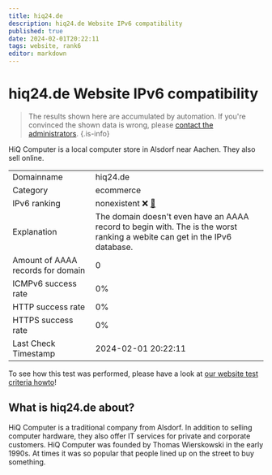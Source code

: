 ```yaml
---
title: hiq24.de
description: hiq24.de Website IPv6 compatibility
published: true
date: 2024-02-01T20:22:11
tags: website, rank6
editor: markdown
---
```


# hiq24.de Website IPv6 compatibility

> The results shown here are accumulated by automation. If you're convinced the shown data is wrong, please [contact the administrators](/howto/chat). 
{.is-info}

HiQ Computer is a local computer store in Alsdorf near Aachen. They also sell online.


|   |   |
| - | - |
| Domainname | hiq24.de
| Category | ecommerce |
| IPv6 ranking | nonexistent :x: [🔗](/howto/ranking) |
| Explanation | The domain doesn't even have an AAAA record to begin with. The is the worst ranking a webite can get in the IPv6 database. |
| Amount of AAAA records for domain | 0 |
| ICMPv6 success rate | 0%|
| HTTP success rate | 0% |
| HTTPS success rate | 0% |
| Last Check Timestamp | 2024-02-01 20:22:11 |

To see how this test was performed, please have a look at [our website test criteria howto](/howto/testcriteria/website)!


## What is hiq24.de about?
HiQ Computer is a traditional company from Alsdorf. In addition to selling computer hardware, they also offer IT services for private and corporate customers.
HiQ Computer was founded by Thomas Wierskowski in the early 1990s. At times it was so popular that people lined up on the street to buy something.


